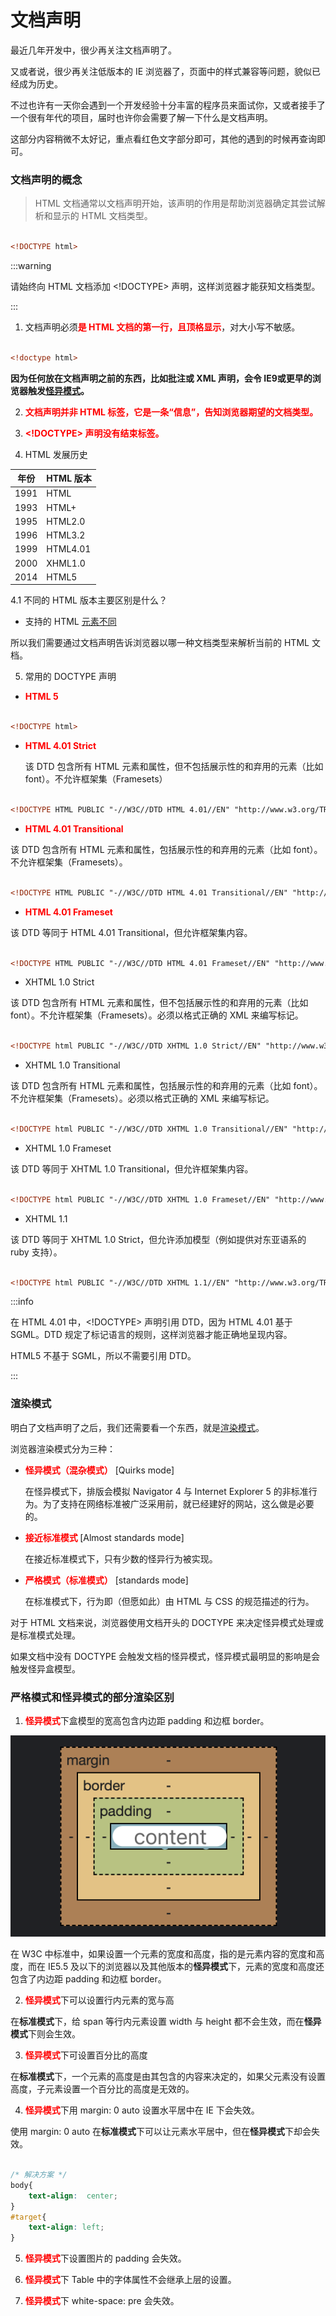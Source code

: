 # 文档声明

最近几年开发中，很少再关注文档声明了。

又或者说，很少再关注低版本的 IE 浏览器了，页面中的样式兼容等问题，貌似已经成为历史。

不过也许有一天你会遇到一个开发经验十分丰富的程序员来面试你，又或者接手了一个很有年代的项目，届时也许你会需要了解一下什么是文档声明。

这部分内容稍微不太好记，重点看红色文字部分即可，其他的遇到的时候再查询即可。

### 文档声明的概念

> HTML 文档通常以文档声明开始，该声明的作用是帮助浏览器确定其尝试解析和显示的 HTML 文档类型。

```html

<!DOCTYPE html> 

``` 

:::warning

请始终向 HTML 文档添加 <!DOCTYPE> 声明，这样浏览器才能获知文档类型。

:::

1. 文档声明必须<strong style="color: red;">是 HTML 文档的第一行，且顶格显示</strong>，对大小写不敏感。

```html

<!doctype html> 

``` 
**因为任何放在文档声明之前的东西，比如批注或 XML 声明，会令 IE9或更早的浏览器触发[怪异模式](https://developer.mozilla.org/zh-CN/docs/Web/HTML/Quirks_Mode_and_Standards_Mode)。**

2. <strong style="color: red;">文档声明并非 HTML 标签，它是一条“信息”，告知浏览器期望的文档类型。</strong>

3. <strong style="color: red;"> <!DOCTYPE> 声明没有结束标签。</strong>

4. HTML 发展历史

| 年份 | HTML 版本 |
| ---- | ---- |
| 1991 | HTML |
| 1993 | HTML+ |
| 1995 | HTML2.0 |
| 1996 | HTML3.2 |
| 1999 | HTML4.01 |
| 2000 | XHML1.0 |
| 2014 | HTML5 |

4.1 不同的 HTML 版本主要区别是什么？

+ 支持的 HTML [元素不同](https://www.w3school.com.cn/tags/html_ref_dtd.asp)

所以我们需要通过文档声明告诉浏览器以哪一种文档类型来解析当前的 HTML 文档。

5. 常用的 DOCTYPE 声明

+ <strong style="color: red;"> HTML 5 </strong>

```html

<!DOCTYPE html>

```

+ <strong style="color: red;"> HTML 4.01 Strict </strong>

    该 DTD 包含所有 HTML 元素和属性，但不包括展示性的和弃用的元素（比如 font）。不允许框架集（Framesets）

```html

<!DOCTYPE HTML PUBLIC "-//W3C//DTD HTML 4.01//EN" "http://www.w3.org/TR/html4/strict.dtd">

```

+ <strong style="color: red;"> HTML 4.01 Transitional </strong>

该 DTD 包含所有 HTML 元素和属性，包括展示性的和弃用的元素（比如 font）。不允许框架集（Framesets）。

```html

<!DOCTYPE HTML PUBLIC "-//W3C//DTD HTML 4.01 Transitional//EN" "http://www.w3.org/TR/html4/loose.dtd">

```

+ <strong style="color: red;"> HTML 4.01 Frameset </strong>

该 DTD 等同于 HTML 4.01 Transitional，但允许框架集内容。

```html

<!DOCTYPE HTML PUBLIC "-//W3C//DTD HTML 4.01 Frameset//EN" "http://www.w3.org/TR/html4/frameset.dtd">

```

+ XHTML 1.0 Strict

该 DTD 包含所有 HTML 元素和属性，但不包括展示性的和弃用的元素（比如 font）。不允许框架集（Framesets）。必须以格式正确的 XML 来编写标记。

```html

<!DOCTYPE html PUBLIC "-//W3C//DTD XHTML 1.0 Strict//EN" "http://www.w3.org/TR/xhtml1/DTD/xhtml1-strict.dtd">

```

+ XHTML 1.0 Transitional

该 DTD 包含所有 HTML 元素和属性，包括展示性的和弃用的元素（比如 font）。不允许框架集（Framesets）。必须以格式正确的 XML 来编写标记。

```html

<!DOCTYPE html PUBLIC "-//W3C//DTD XHTML 1.0 Transitional//EN" "http://www.w3.org/TR/xhtml1/DTD/xhtml1-transitional.dtd">

```

+ XHTML 1.0 Frameset

该 DTD 等同于 XHTML 1.0 Transitional，但允许框架集内容。

```html

<!DOCTYPE html PUBLIC "-//W3C//DTD XHTML 1.0 Frameset//EN" "http://www.w3.org/TR/xhtml1/DTD/xhtml1-frameset.dtd">

```

+ XHTML 1.1

该 DTD 等同于 XHTML 1.0 Strict，但允许添加模型（例如提供对东亚语系的 ruby 支持）。

```html

<!DOCTYPE html PUBLIC "-//W3C//DTD XHTML 1.1//EN" "http://www.w3.org/TR/xhtml11/DTD/xhtml11.dtd">

```

:::info

在 HTML 4.01 中，<!DOCTYPE> 声明引用 DTD，因为 HTML 4.01 基于 SGML。DTD 规定了标记语言的规则，这样浏览器才能正确地呈现内容。

HTML5 不基于 SGML，所以不需要引用 DTD。

:::

### 渲染模式

明白了文档声明了之后，我们还需要看一个东西，就是[渲染模式](https://developer.mozilla.org/zh-CN/docs/Web/HTML/Quirks_Mode_and_Standards_Mode)。

浏览器渲染模式分为三种：

+ <strong style="color: red;"> 怪异模式（混杂模式）</strong> [Quirks mode]

    在怪异模式下，排版会模拟 Navigator 4 与 Internet Explorer 5 的非标准行为。为了支持在网络标准被广泛采用前，就已经建好的网站，这么做是必要的。

+ <strong style="color: red;"> 接近标准模式 </strong> [Almost standards mode]

    在接近标准模式下，只有少数的怪异行为被实现。

+ <strong style="color: red;">严格模式（标准模式）</strong> [standards mode]

    在标准模式下，行为即（但愿如此）由 HTML 与 CSS 的规范描述的行为。

对于 HTML 文档来说，浏览器使用文档开头的 DOCTYPE 来决定怪异模式处理或是标准模式处理。

如果文档中没有 DOCTYPE  会触发文档的怪异模式，怪异模式最明显的影响是会触发怪异盒模型。

### 严格模式和怪异模式的部分渲染区别

1. <strong style="color: red;">怪异模式</strong>下盒模型的宽高包含内边距 padding 和边框 border。

![Alt text](image.png)

在 W3C 中标准中，如果设置一个元素的宽度和高度，指的是元素内容的宽度和高度，而在 IE5.5 及以下的浏览器以及其他版本的**怪异模式**下，元素的宽度和高度还包含了内边距 padding 和边框 border。

2. <strong style="color: red;">怪异模式</strong>下可以设置行内元素的宽与高

在**标准模式**下，给 span 等行内元素设置 width 与 height 都不会生效，而在**怪异模式**下则会生效。

3. <strong style="color: red;">怪异模式</strong>下可设置百分比的高度

在**标准模式**下，一个元素的高度是由其包含的内容来决定的，如果父元素没有设置高度，子元素设置一个百分比的高度是无效的。

4. <strong style="color: red;">怪异模式</strong>下用 margin: 0 auto 设置水平居中在 IE 下会失效。

使用 margin: 0 auto 在**标准模式**下可以让元素水平居中，但在**怪异模式**下却会失效。

```css

/* 解决方案 */
body{
    text-align:  center;
}
#target{
    text-align: left;
}

```

5. <strong style="color: red;">怪异模式</strong>下设置图片的 padding 会失效。

6. <strong style="color: red;">怪异模式</strong>下 Table 中的字体属性不会继承上层的设置。

7. <strong style="color: red;">怪异模式</strong>下 white-space: pre 会失效。